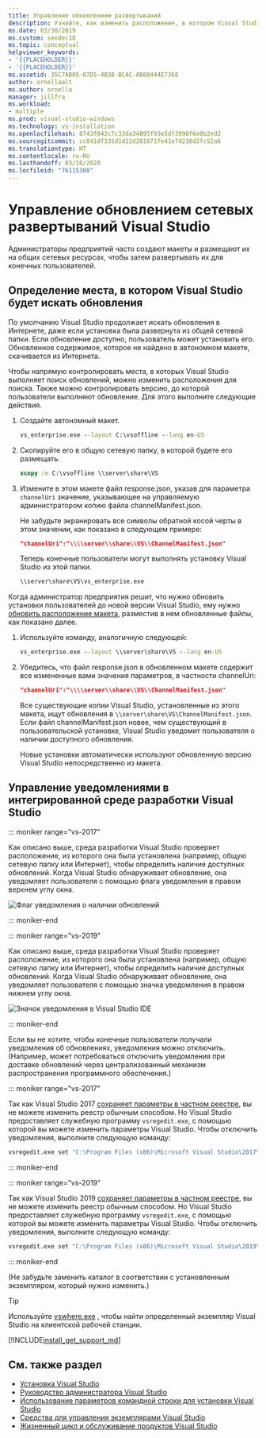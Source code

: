```yaml
---
title: Управление обновлением развертываний
description: Узнайте, как изменить расположение, в котором Visual Studio ищет обновления при установке из сети.
ms.date: 03/30/2019
ms.custom: seodec18
ms.topic: conceptual
helpviewer_keywords:
- '{{PLACEHOLDER}}'
- '{{PLACEHOLDER}}'
ms.assetid: 35C7AB05-07D5-4B38-BCAC-AB88444E7368
author: ornellaalt
ms.author: ornella
manager: jillfra
ms.workload:
- multiple
ms.prod: visual-studio-windows
ms.technology: vs-installation
ms.openlocfilehash: 8743f042c7c33da34895f93e5df3990f6e0b2ed2
ms.sourcegitcommit: cc841df335d1d22d281871fe41e74238d2fc52a6
ms.translationtype: HT
ms.contentlocale: ru-RU
ms.lasthandoff: 03/18/2020
ms.locfileid: "76115308"
---
```

# <a name="control-updates-to-network-based-visual-studio-deployments"></a>Управление обновлением сетевых развертываний Visual Studio

Администраторы предприятий часто создают макеты и размещают их на общих сетевых ресурсах, чтобы затем развертывать их для конечных пользователей.

## <a name="controlling-where-visual-studio-looks-for-updates"></a>Определение места, в котором Visual Studio будет искать обновления

По умолчанию Visual Studio продолжает искать обновления в Интернете, даже если установка была развернута из общей сетевой папки. Если обновление доступно, пользователь может установить его. Обновленное содержимое, которое не найдено в автономном макете, скачивается из Интернета.

Чтобы напрямую контролировать места, в которых Visual Studio выполняет поиск обновлений, можно изменить расположения для поиска. Также можно контролировать версию, до которой пользователи выполняют обновление. Для этого выполните следующие действия.

1. Создайте автономный макет.

   ```cmd
   vs_enterprise.exe --layout C:\vsoffline --lang en-US
   ```

2. Скопируйте его в общую сетевую папку, в которой будете его размещать.

   ```cmd
   xcopy /e C:\vsoffline \\server\share\VS
   ```

3. Измените в этом макете файл response.json, указав для параметра `channelUri` значение, указывающее на управляемую администратором копию файла channelManifest.json.

   Не забудьте экранировать все символы обратной косой черты в этом значении, как показано в следующем примере:

   ```json
   "channelUri":"\\\\server\\share\\VS\\ChannelManifest.json"
   ```

   Теперь конечные пользователи могут выполнять установку Visual Studio из этой папки.

   ```cmd
   \\server\share\VS\vs_enterprise.exe
   ```

Когда администратор предприятия решит, что нужно обновить установки пользователей до новой версии Visual Studio, ему нужно [обновить расположение макета](update-a-network-installation-of-visual-studio.md), разместив в нем обновленные файлы, как показано далее.

1. Используйте команду, аналогичную следующей:

   ```cmd
   vs_enterprise.exe --layout \\server\share\VS --lang en-US
   ```

2. Убедитесь, что файл response.json в обновленном макете содержит все измененные вами значения параметров, в частности channelUri:

   ```json
   "channelUri":"\\\\server\\share\\VS\\ChannelManifest.json"
   ```

   Все существующие копии Visual Studio, установленные из этого макета, ищут обновления в `\\server\share\VS\ChannelManifest.json`. Если файл channelManifest.json новее, чем существующий в пользовательской установке, Visual Studio уведомит пользователя о наличии доступного обновления.

   Новые установки автоматически используют обновленную версию Visual Studio непосредственно из макета.

## <a name="controlling-notifications-in-the-visual-studio-ide"></a>Управление уведомлениями в интегрированной среде разработки Visual Studio

::: moniker range="vs-2017"

Как описано выше, среда разработки Visual Studio проверяет расположение, из которого она была установлена (например, общую сетевую папку или Интернет), чтобы определить наличие доступных обновлений. Когда Visual Studio обнаруживает обновление, она уведомляет пользователя с помощью флага уведомления в правом верхнем углу окна.

   ![Флаг уведомления о наличии обновлений](media/notification-flag.png)

::: moniker-end

::: moniker range="vs-2019"

Как описано выше, среда разработки Visual Studio проверяет расположение, из которого она была установлена (например, общую сетевую папку или Интернет), чтобы определить наличие доступных обновлений. Когда Visual Studio обнаруживает обновление, она уведомляет пользователя с помощью значка уведомления в правом нижнем углу окна.

   ![Значок уведомления в Visual Studio IDE](media/vs-2019/notification-bar.png "Значок уведомления в IDE Visual Studio")

::: moniker-end

Если вы не хотите, чтобы конечные пользователи получали уведомления об обновлениях, уведомления можно отключить. (Например, может потребоваться отключить уведомления при доставке обновлений через централизованный механизм распространения программного обеспечения.)

::: moniker range="vs-2017"

Так как Visual Studio 2017 [сохраняет параметры в частном реестре](tools-for-managing-visual-studio-instances.md#editing-the-registry-for-a-visual-studio-instance), вы не можете изменить реестр обычным способом. Но Visual Studio предоставляет служебную программу `vsregedit.exe`, с помощью которой вы можете изменить параметры Visual Studio. Чтобы отключить уведомления, выполните следующую команду:

```cmd
vsregedit.exe set "C:\Program Files (x86)\Microsoft Visual Studio\2017\Enterprise" HKCU ExtensionManager AutomaticallyCheckForUpdates2Override dword 0
```

::: moniker-end

::: moniker range="vs-2019"

Так как Visual Studio 2019 [сохраняет параметры в частном реестре](tools-for-managing-visual-studio-instances.md#editing-the-registry-for-a-visual-studio-instance), вы не можете изменить реестр обычным способом. Но Visual Studio предоставляет служебную программу `vsregedit.exe`, с помощью которой вы можете изменить параметры Visual Studio. Чтобы отключить уведомления, выполните следующую команду:

```cmd
vsregedit.exe set "C:\Program Files (x86)\Microsoft Visual Studio\2019\Enterprise" HKCU ExtensionManager AutomaticallyCheckForUpdates2Override dword 0
```

::: moniker-end

(Не забудьте заменить каталог в соответствии с установленным экземпляром, который нужно изменить.)

> [!TIP]
> Используйте [vswhere.exe](tools-for-managing-visual-studio-instances.md#detecting-existing-visual-studio-instances) , чтобы найти определенный экземпляр Visual Studio на клиентской рабочей станции.

[!INCLUDE[install_get_support_md](includes/install_get_support_md.md)]

## <a name="see-also"></a>См. также раздел

* [Установка Visual Studio](install-visual-studio.md)
* [Руководство администратора Visual Studio](visual-studio-administrator-guide.md)
* [Использование параметров командной строки для установки Visual Studio](use-command-line-parameters-to-install-visual-studio.md)
* [Средства для управления экземплярами Visual Studio](tools-for-managing-visual-studio-instances.md)
* [Жизненный цикл и обслуживание продуктов Visual Studio](/visualstudio/releases/2019/servicing/)
